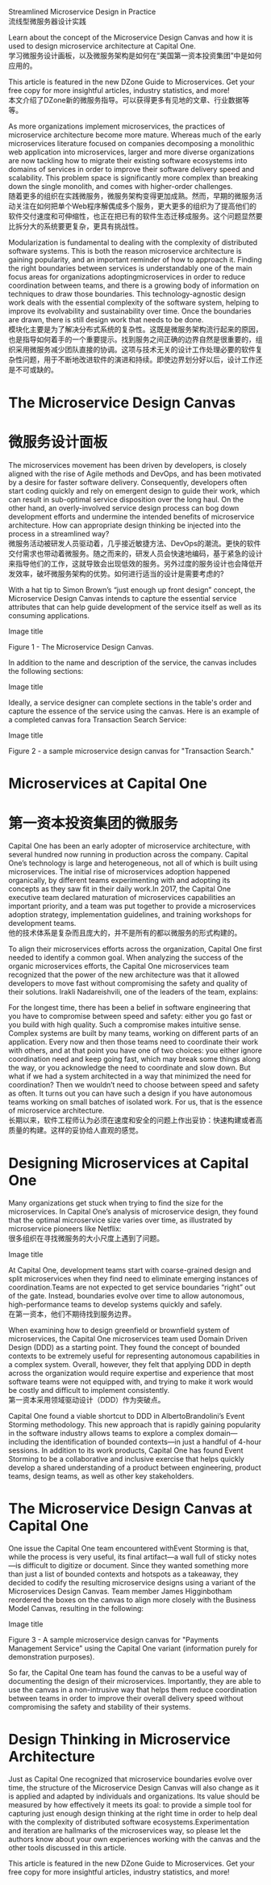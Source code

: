 Streamlined Microservice Design in Practice  
流线型微服务器设计实践  

Learn about the concept of the Microservice Design Canvas and how it is used to design microservice architecture at Capital One.  
学习微服务设计画板，以及微服务架构是如何在“美国第一资本投资集团”中是如何应用的。  

This article is featured in the new DZone Guide to Microservices. Get your free copy for more insightful articles, industry statistics, and more!  
本文介绍了DZone新的微服务指导。可以获得更多有见地的文章、行业数据等等。  

As more organizations implement microservices, the practices of microservice architecture become more mature. Whereas much of the early microservices literature focused on companies decomposing a monolithic web application into microservices, larger and more diverse organizations are now tackling how to migrate their existing software ecosystems into domains of services in order to improve their software delivery speed and scalability. This problem space is significantly more complex than breaking down the single monolith, and comes with higher-order challenges.  
随着更多的组织在实践微服务，微服务架构变得更加成熟。然而，早期的微服务活动关注在如何把单个Web程序解偶成多个服务，更大更多的组织为了提高他们的软件交付速度和可伸缩性，也正在把已有的软件生态迁移成服务。这个问题显然要比拆分大的系统要更复杂，更具有挑战性。  

Modularization is fundamental to dealing with the complexity of distributed software systems. This is both the reason microservice architecture is gaining popularity, and an important reminder of how to approach it. Finding the right boundaries between services is understandably one of the main focus areas for organizations adoptingmicroservices in order to reduce coordination between teams, and there is a growing body of information on techniques to draw those boundaries. This technology-agnostic design work deals with the essential complexity of the software system, helping to improve its evolvability and sustainability over time. Once the boundaries are drawn, there is still design work that needs to be done.  
模块化主要是为了解决分布式系统的复杂性。这既是微服务架构流行起来的原因，也是指导如何着手的一个重要提示。找到服务之间正确的边界自然是很重要的，组织采用微服务减少团队直接的协调。这项与技术无关的设计工作处理必要的软件复杂性问题，用于不断地改进软件的演进和持续。即使边界划分好以后，设计工作还是不可或缺的。  

# The Microservice Design Canvas
# 微服务设计面板
The microservices movement has been driven by developers, is closely aligned with the rise of Agile methods and DevOps, and has been motivated by a desire for faster software delivery. Consequently, developers often start coding quickly and rely on emergent design to guide their work, which can result in sub-optimal service disposition over the long haul. On the other hand, an overly-involved service design process can bog down development efforts and undermine the intended benefits of microservice architecture. How can appropriate design thinking be injected into the process in a streamlined way?  
微服务活动被研发人员驱动着，几乎接近敏捷方法、DevOps的潮流。更快的软件交付需求也带动着微服务。随之而来的，研发人员会快速地编码，基于紧急的设计来指导他们的工作，这就导致会出现低效的服务。另外过度的服务设计也会降低开发效率，破坏微服务架构的优势。如何进行适当的设计是需要考虑的?

With a hat tip to Simon Brown’s “just enough up front design” concept, the Microservice Design Canvas intends to capture the essential service attributes that can help guide development of the service itself as well as its consuming applications.  


Image title

Figure 1 - The Microservice Design Canvas.

In addition to the name and description of the service, the canvas includes the following sections:

Image title

Ideally, a service designer can complete sections in the table's order and capture the essence of the service using the canvas. Here is an example of a completed canvas fora Transaction Search Service:

Image title

Figure 2 - a sample microservice design canvas for "Transaction Search."

# Microservices at Capital One
# 第一资本投资集团的微服务
Capital One has been an early adopter of microservice architecture, with several hundred now running in production across the company. Capital One’s technology is large and heterogeneous, not all of which is built using microservices. The initial rise of microservices adoption happened organically, by different teams experimenting with and adopting its concepts as they saw fit in their daily work.In 2017, the Capital One executive team declared maturation of microservices capabilities an important priority, and a team was put together to provide a microservices adoption strategy, implementation guidelines, and training workshops for development teams.  
他的技术体系是复杂而且庞大的，并不是所有的都以微服务的形式构建的。

To align their microservices efforts across the organization, Capital One first needed to identify a common goal. When analyzing the success of the organic microservices efforts, the Capital One microservices team recognized that the power of the new architecture was that it allowed developers to move fast without compromising the safety and quality of their solutions. Irakli Nadareishvili, one of the leaders of the team, explains:  

For the longest time, there has been a belief in software engineering that you have to compromise between speed and safety: either you go fast or you build with high quality. Such a compromise makes intuitive sense. Complex systems are built by many teams, working on different parts of an application. Every now and then those teams need to coordinate their work with others, and at that point you have one of two choices: you either ignore coordination need and keep going fast, which may break some things along the way, or you acknowledge the need to coordinate and slow down. But what if we had a system architected in a way that minimized the need for coordination? Then we wouldn’t need to choose between speed and safety as often. It turns out you can have such a design if you have autonomous teams working on small batches of isolated work. For us, that is the essence of microservice architecture.  
长期以来，软件工程师认为必须在速度和安全的问题上作出妥协：快速构建或者高质量的构建。这样的妥协给人直观的感觉。

# Designing Microservices at Capital One
Many organizations get stuck when trying to find the size for the microservices. In Capital One’s analysis of microservice design, they found that the optimal microservice size varies over time, as illustrated by microservice pioneers like Netflix:  
很多组织在寻找微服务的大小尺度上遇到了问题。

Image title

At Capital One, development teams start with coarse-grained design and split microservices when they find need to eliminate emerging instances of coordination.Teams are not expected to get service boundaries “right” out of the gate. Instead, boundaries evolve over time to allow autonomous, high-performance teams to develop systems quickly and safely.  
在第一资本，他们不期待找到服务边界。

When examining how to design greenfield or brownfield system of microservices, the Capital One microservices team used Domain Driven Design (DDD) as a starting point. They found the concept of bounded contexts to be extremely useful for representing autonomous capabilities in a complex system. Overall, however, they felt that applying DDD in depth across the organization would require expertise and experience that most software teams were not equipped with, and trying to make it work would be costly and difficult to implement consistently.  
第一资本采用领域驱动设计（DDD）作为突破点。

Capital One found a viable shortcut to DDD in AlbertoBrandolini’s Event Storming methodology. This new approach that is rapidly gaining popularity in the software industry allows teams to explore a complex domain—including the identification of bounded contexts—in just a handful of 4-hour sessions. In addition to its work products, Capital One has found Event Storming to be a collaborative and inclusive exercise that helps quickly develop a shared understanding of a product between engineering, product teams, design teams, as well as other key stakeholders.

# The Microservice Design Canvas at Capital One
One issue the Capital One team encountered withEvent Storming is that, while the process is very useful, its final artifact—a wall full of sticky notes—is difficult to digitize or document. Since they wanted something more than just a list of bounded contexts and hotspots as a takeaway, they decided to codify the resulting microservice designs using a variant of the Microservices Design Canvas. Team member James Higginbotham reordered the boxes on the canvas to align more closely with the Business Model Canvas, resulting in the following:

Image title

Figure 3 - A sample microservice design canvas for "Payments Management Service" using the Capital One variant (information purely for demonstration purposes).

So far, the Capital One team has found the canvas to be a useful way of documenting the design of their microservices. Importantly, they are able to use the canvas in a non-intrusive way that helps them reduce coordination between teams in order to improve their overall delivery speed without compromising the safety and stability of their systems.

# Design Thinking in Microservice Architecture
Just as Capital One recognized that microservice boundaries evolve over time, the structure of the Microservice Design Canvas will also change as it is applied and adapted by individuals and organizations. Its value should be measured by how effectively it meets its goal: to provide a simple tool for capturing just enough design thinking at the right time in order to help deal with the complexity of distributed software ecosystems.Experimentation and iteration are hallmarks of the microservices way, so please let the authors know about your own experiences working with the canvas and the other tools discussed in this article.

This article is featured in the new DZone Guide to Microservices. Get your free copy for more insightful articles, industry statistics, and more! 
